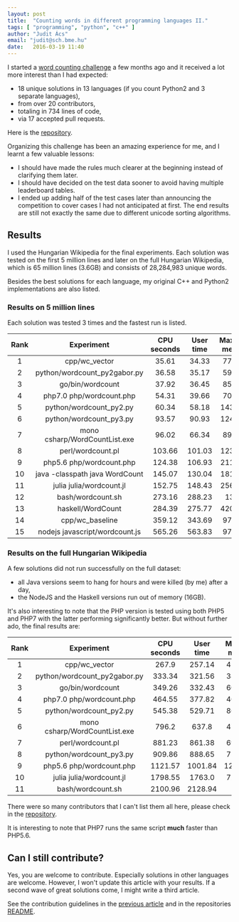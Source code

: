```yaml
---
layout: post
title:  "Counting words in different programming languages II."
tags: [ "programming", "python", "c++" ]
author: "Judit Ács"
email: "judit@sch.bme.hu"
date:   2016-03-19 11:40
---
```



I started a [word counting challenge](/2015/11/26/wordcount.html) a few months
ago and it received a lot more interest than I had expected:

* 18 unique solutions in 13 languages (if you count Python2 and 3 separate
languages),
* from over 20 contributors,
* totaling in 734 lines of code,
* via 17 accepted pull requests.

Here is the [repository](https://github.com/juditacs/wordcount).

Organizing this challenge has been an amazing experience for me, and I learnt a
few valuable lessons:

* I should have made the rules much clearer at the beginning instead of
clarifying them later.
* I should have decided on the test data sooner to avoid having multiple leaderboard
tables.
* I ended up adding half of the test cases later than announcing the
competition to cover cases I had not anticipated at first. The end results are
still not exactly the same due to different unicode sorting algorithms.

## Results

I used the Hungarian Wikipedia for the final experiments. Each solution was
tested on the first 5 million lines and later on the full Hungarian Wikipedia,
which is 65 million lines (3.6GB) and consists of 28,284,983 unique words.

Besides the best solutions for each language, my original C++ and Python2
implementations are also listed.

### Results on 5 million lines

Each solution was tested 3 times and the fastest run is listed.

| Rank | Experiment | CPU seconds | User time | Maximum memory |
| :---: | :---: | :---: | :---: | :---: |
| 1 | cpp/wc_vector | 35.61 | 34.33 | 772244 |
| 2 | python/wordcount_py2gabor.py | 36.58 | 35.17 | 597112 |
| 3 | go/bin/wordcount | 37.92 | 36.45 | 855768 |
| 4 | php7.0 php/wordcount.php | 54.31 | 39.66 | 709476 |
| 5 | python/wordcount_py2.py | 60.34 | 58.18 | 1432904 |
| 6 | python/wordcount_py3.py | 93.57 | 90.93 | 1241448 |
| 7 | mono csharp/WordCountList.exe | 96.02 | 66.34 | 898000 |
| 8 | perl/wordcount.pl | 103.66 | 101.03 | 1237780 |
| 9 | php5.6 php/wordcount.php | 124.38 | 106.93 | 2119420 |
| 10 | java -classpath java WordCount | 145.07 | 130.04 | 1816224 |
| 11 | julia julia/wordcount.jl | 152.75 | 148.43 | 2568724 |
| 12 | bash/wordcount.sh | 273.16 | 288.23 | 13616 |
| 13 | haskell/WordCount | 284.39 | 275.77 | 4208052 |
| 14 | cpp/wc_baseline | 359.12 | 343.69 | 979528 |
| 15 | nodejs javascript/wordcount.js | 565.26 | 563.83 | 977348 |


### Results on the full Hungarian Wikipedia

A few solutions did not run successfully on the full dataset:

* all Java versions seem to hang for hours and were killed (by me) after a day,
* the NodeJS and the Haskell versions run out of memory (16GB).

It's also interesting to note that the PHP version is tested using both PHP5
and PHP7 with the latter performing significantly better. But without further
ado, the final results are:

| Rank | Experiment | CPU seconds | User time | Maximum memory |
| :---: | :---: | :---: | :---: | :---: |
| 1 | cpp/wc_vector | 267.9 | 257.14 | 4126276 |
| 2 | python/wordcount_py2gabor.py | 333.34 | 321.56 | 3844908 |
| 3 | go/bin/wordcount | 349.26 | 332.43 | 6066928 |
| 4 | php7.0 php/wordcount.php | 464.55 | 377.82 | 4039392 |
| 5 | python/wordcount_py2.py | 545.38 | 529.71 | 8670208 |
| 6 | mono csharp/WordCountList.exe | 796.2 | 637.8 | 4780360 |
| 7 | perl/wordcount.pl | 881.23 | 861.38 | 6979772 |
| 8 | python/wordcount_py3.py | 909.86 | 888.65 | 7561112 |
| 9 | php5.6 php/wordcount.php | 1121.57 | 1001.84 | 12468856 |
| 10 | julia julia/wordcount.jl | 1798.55 | 1763.0 | 7284708 |
| 11 | bash/wordcount.sh | 2100.96 | 2128.94 | 13768 |

There were so many contributors that I can't list them all here, please check
in the [repository](https://github.com/juditacs/wordcount).

It is interesting to note that PHP7 runs the same script <b>much</b> faster
than PHP5.6.

## Can I still contribute?

Yes, you are welcome to contribute. Especially solutions in other languages are
welcome. However, I won't update this article with your results. If a second
wave of great solutions come, I might write a third article.

See the contribution guidelines in the [previous article](/2015/11/26/wordcount.html)
and in the repositories
[README](https://github.com/juditacs/wordcount#wordcount).
